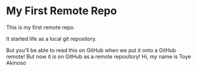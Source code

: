 # My First Remote Repo

This is my first remote repo.

It started life as a local git repository.

But you'll be able to read this on GitHub when we put it onto a GitHub remote!
But now it *is* on GitHub as a remote repository!
Hi, my name is Toye Akinoso
